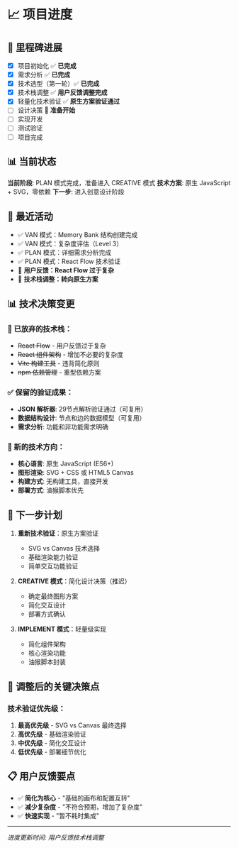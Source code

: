# 📈 项目进度

## 🏁 里程碑进展
- [x] 项目初始化 ✅ **已完成**
- [x] 需求分析 ✅ **已完成**
- [x] 技术选型（第一轮）✅ **已完成**
- [x] 技术栈调整 ✅ **用户反馈调整完成**
- [x] 轻量化技术验证 ✅ **原生方案验证通过**
- [ ] 设计决策 🎨 **准备开始**
- [ ] 实现开发
- [ ] 测试验证
- [ ] 项目完成

## 📊 当前状态
**当前阶段**: PLAN 模式完成，准备进入 CREATIVE 模式
**技术方案**: 原生 JavaScript + SVG，零依赖
**下一步**: 进入创意设计阶段

## 🔄 最近活动
- ✅ VAN 模式：Memory Bank 结构创建完成
- ✅ VAN 模式：复杂度评估（Level 3）
- ✅ PLAN 模式：详细需求分析完成
- ✅ PLAN 模式：React Flow 技术验证
- 🔄 **用户反馈：React Flow 过于复杂**
- 🔄 **技术栈调整：转向原生方案**

## 📊 技术决策变更
### 🚫 已放弃的技术栈：
- ~~React Flow~~ - 用户反馈过于复杂
- ~~React 组件架构~~ - 增加不必要的复杂度
- ~~Vite 构建工具~~ - 违背简化原则
- ~~npm 依赖管理~~ - 重型依赖方案

### ✅ 保留的验证成果：
- **JSON 解析器**: 29节点解析验证通过（可复用）
- **数据结构设计**: 节点和边的数据模型（可复用）
- **需求分析**: 功能和非功能需求明确

### 🎯 新的技术方向：
- **核心语言**: 原生 JavaScript (ES6+)
- **图形渲染**: SVG + CSS 或 HTML5 Canvas
- **构建方式**: 无构建工具，直接开发
- **部署方式**: 油猴脚本优先

## 📝 下一步计划
1. **重新技术验证**：原生方案验证
   - SVG vs Canvas 技术选择
   - 基础渲染能力验证
   - 简单交互功能验证

2. **CREATIVE 模式**：简化设计决策（推迟）
   - 确定最终图形方案
   - 简化交互设计
   - 部署方式确认

3. **IMPLEMENT 模式**：轻量级实现
   - 简化组件架构
   - 核心渲染功能
   - 油猴脚本封装

## 🎯 调整后的关键决策点
### 技术验证优先级：
1. **最高优先级** - SVG vs Canvas 最终选择
2. **高优先级** - 基础渲染验证
3. **中优先级** - 简化交互设计
4. **低优先级** - 部署细节优化

## 📋 用户反馈要点
- ✅ **简化为核心** - "基础的画布和配置互转"
- ✅ **减少复杂度** - "不符合预期，增加了复杂度"
- ✅ **快速实现** - "暂不耗时集成"

---
*进度更新时间: 用户反馈技术栈调整* 